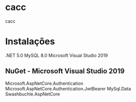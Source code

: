 # cacc
cacc

# Instalações

.NET 5.0 
MySQL 8.0
Microsoft Visual Studio 2019

## NuGet - Microsoft Visual Studio 2019
Microsoft.AspNetCore.Authentication
Microsoft.AspNetCore.Authentication.JwtBearer
MySql.Data
Swashbuchle.AspNetCore
